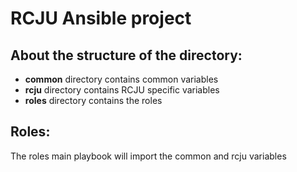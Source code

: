 # RCJU Ansible project

## About the structure of the directory:
- **common** directory contains common variables
- **rcju** directory contains RCJU specific variables
- **roles** directory contains the roles


## Roles:
The roles main playbook will import the common and rcju variables
